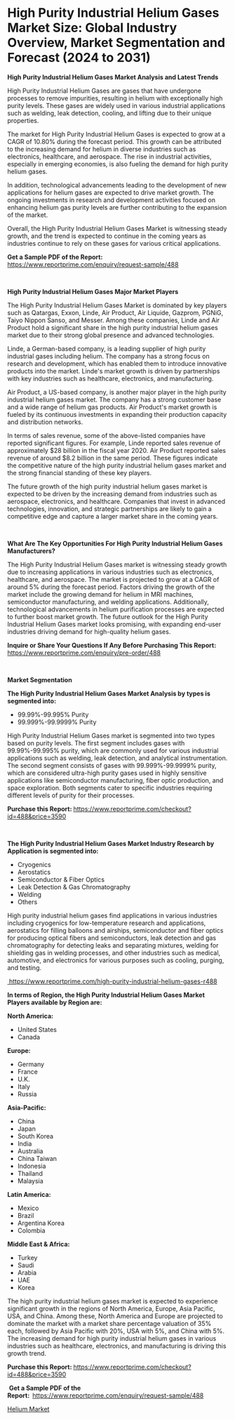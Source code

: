 <p><h1>High Purity Industrial Helium Gases Market Size: Global Industry Overview, Market Segmentation and Forecast (2024 to 2031)</h1></p><p><strong>High Purity Industrial Helium Gases Market Analysis and Latest Trends</strong></p>
<p><p>High Purity Industrial Helium Gases are gases that have undergone processes to remove impurities, resulting in helium with exceptionally high purity levels. These gases are widely used in various industrial applications such as welding, leak detection, cooling, and lifting due to their unique properties.</p><p>The market for High Purity Industrial Helium Gases is expected to grow at a CAGR of 10.80% during the forecast period. This growth can be attributed to the increasing demand for helium in diverse industries such as electronics, healthcare, and aerospace. The rise in industrial activities, especially in emerging economies, is also fueling the demand for high purity helium gases.</p><p>In addition, technological advancements leading to the development of new applications for helium gases are expected to drive market growth. The ongoing investments in research and development activities focused on enhancing helium gas purity levels are further contributing to the expansion of the market.</p><p>Overall, the High Purity Industrial Helium Gases Market is witnessing steady growth, and the trend is expected to continue in the coming years as industries continue to rely on these gases for various critical applications.</p></p>
<p><strong>Get a Sample PDF of the Report:&nbsp;</strong> <a href="https://www.reportprime.com/enquiry/request-sample/488">https://www.reportprime.com/enquiry/request-sample/488</a></p>
<p>&nbsp;</p>
<p><strong>High Purity Industrial Helium Gases Major Market Players</strong></p>
<p><p>The High Purity Industrial Helium Gases Market is dominated by key players such as Qatargas, Exxon, Linde, Air Product, Air Liquide, Gazprom, PGNiG, Taiyo Nippon Sanso, and Messer. Among these companies, Linde and Air Product hold a significant share in the high purity industrial helium gases market due to their strong global presence and advanced technologies.</p><p>Linde, a German-based company, is a leading supplier of high purity industrial gases including helium. The company has a strong focus on research and development, which has enabled them to introduce innovative products into the market. Linde's market growth is driven by partnerships with key industries such as healthcare, electronics, and manufacturing.</p><p>Air Product, a US-based company, is another major player in the high purity industrial helium gases market. The company has a strong customer base and a wide range of helium gas products. Air Product's market growth is fueled by its continuous investments in expanding their production capacity and distribution networks.</p><p>In terms of sales revenue, some of the above-listed companies have reported significant figures. For example, Linde reported sales revenue of approximately $28 billion in the fiscal year 2020. Air Product reported sales revenue of around $8.2 billion in the same period. These figures indicate the competitive nature of the high purity industrial helium gases market and the strong financial standing of these key players.</p><p>The future growth of the high purity industrial helium gases market is expected to be driven by the increasing demand from industries such as aerospace, electronics, and healthcare. Companies that invest in advanced technologies, innovation, and strategic partnerships are likely to gain a competitive edge and capture a larger market share in the coming years.</p></p>
<p>&nbsp;</p>
<p><strong>What Are The Key Opportunities For High Purity Industrial Helium Gases Manufacturers?</strong></p>
<p><p>The High Purity Industrial Helium Gases market is witnessing steady growth due to increasing applications in various industries such as electronics, healthcare, and aerospace. The market is projected to grow at a CAGR of around 5% during the forecast period. Factors driving the growth of the market include the growing demand for helium in MRI machines, semiconductor manufacturing, and welding applications. Additionally, technological advancements in helium purification processes are expected to further boost market growth. The future outlook for the High Purity Industrial Helium Gases market looks promising, with expanding end-user industries driving demand for high-quality helium gases.</p></p>
<p><strong>Inquire or Share Your Questions If Any Before Purchasing This Report:</strong> <a href="https://www.reportprime.com/enquiry/pre-order/488">https://www.reportprime.com/enquiry/pre-order/488</a></p>
<p>&nbsp;</p>
<p><strong>Market Segmentation</strong></p>
<p><strong>The High Purity Industrial Helium Gases Market Analysis by types is segmented into:</strong></p>
<p><ul><li>99.99%-99.995% Purity</li><li>99.999%-99.9999% Purity</li></ul></p>
<p><p>High Purity Industrial Helium Gases market is segmented into two types based on purity levels. The first segment includes gases with 99.99%-99.995% purity, which are commonly used for various industrial applications such as welding, leak detection, and analytical instrumentation. The second segment consists of gases with 99.999%-99.9999% purity, which are considered ultra-high purity gases used in highly sensitive applications like semiconductor manufacturing, fiber optic production, and space exploration. Both segments cater to specific industries requiring different levels of purity for their processes.</p></p>
<p><strong>Purchase this Report:&nbsp;</strong><a href="https://www.reportprime.com/checkout?id=488&price=3590">https://www.reportprime.com/checkout?id=488&price=3590</a></p>
<p>&nbsp;</p>
<p><strong>The High Purity Industrial Helium Gases Market Industry Research by Application is segmented into:</strong></p>
<p><ul><li>Cryogenics</li><li>Aerostatics</li><li>Semiconductor & Fiber Optics</li><li>Leak Detection & Gas Chromatography</li><li>Welding</li><li>Others</li></ul></p>
<p><p>High purity industrial helium gases find applications in various industries including cryogenics for low-temperature research and applications, aerostatics for filling balloons and airships, semiconductor and fiber optics for producing optical fibers and semiconductors, leak detection and gas chromatography for detecting leaks and separating mixtures, welding for shielding gas in welding processes, and other industries such as medical, automotive, and electronics for various purposes such as cooling, purging, and testing.</p></p>
<p><a href="https://www.reportprime.com/high-purity-industrial-helium-gases-r488">&nbsp;https://www.reportprime.com/high-purity-industrial-helium-gases-r488</a></p>
<p><strong>In terms of Region, the High Purity Industrial Helium Gases Market Players available by Region are:</strong></p>
<p>
    <p> <strong> North America: </strong>
        <ul>
            <li>United States</li>
            <li>Canada</li>
        </ul>
        </p> 
    <p> <strong> Europe: </strong>
        <ul>
            <li>Germany</li>
            <li>France</li>
            <li>U.K.</li>
            <li>Italy</li>
            <li>Russia</li>
        </ul>
        </p> 
    <p> <strong> Asia-Pacific: </strong>
        <ul>
            <li>China</li>
            <li>Japan</li>
            <li>South Korea</li>
            <li>India</li>
            <li>Australia</li>
            <li>China Taiwan</li>
            <li>Indonesia</li>
            <li>Thailand</li>
            <li>Malaysia</li>
        </ul>
        </p> 
    <p> <strong> Latin America: </strong>
        <ul>
            <li>Mexico</li>
            <li>Brazil</li>
            <li>Argentina Korea</li>
            <li>Colombia</li>
        </ul>
        </p> 
    <p> <strong> Middle East & Africa: </strong>
        <ul>
            <li>Turkey</li>
            <li>Saudi</li>
            <li>Arabia</li>
            <li>UAE</li>
            <li>Korea</li>
        </ul>
    </p>
    </p>
<p><p>The high purity industrial helium gases market is expected to experience significant growth in the regions of North America, Europe, Asia Pacific, USA, and China. Among these, North America and Europe are projected to dominate the market with a market share percentage valuation of 35% each, followed by Asia Pacific with 20%, USA with 5%, and China with 5%. The increasing demand for high purity industrial helium gases in various industries such as healthcare, electronics, and manufacturing is driving this growth trend.</p></p>
<p><strong>Purchase this Report: </strong><a href="https://www.reportprime.com/checkout?id=488&price=3590">https://www.reportprime.com/checkout?id=488&price=3590</a></p>
<p>&nbsp;<strong>Get a Sample PDF of the Report:&nbsp;&nbsp;</strong><a href="https://www.reportprime.com/enquiry/request-sample/488">https://www.reportprime.com/enquiry/request-sample/488</a></p>
<p><strong></strong></p>
<p><p><a href="https://github.com/arabintang013/Market-Research-Report-List-1/blob/main/helium-market.md">Helium Market</a></p></p>